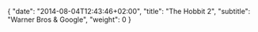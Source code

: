 {
   "date": "2014-08-04T12:43:46+02:00",
   "title": "The Hobbit 2",
   "subtitle": "Warner Bros & Google",
   "weight": 0
}

